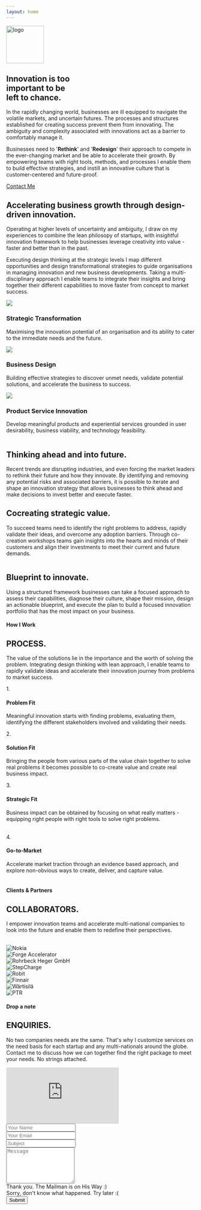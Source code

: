 ```yaml
---
layout: home
---
```

<!--
=================
Hero Area
================= 
-->
<!-- id="particles-js" -->
<section class="hero-area" >
<div id="particles-js"></div>

<div class="container" id="home">
<div class="row">
<div class="col-12 hero-logo">
 <a class="navbar-brand" href="{{ site.url }}">
    <img src="/images/muku_logo_white.png" alt="logo" width="100" class="text-left">
  </a>
</div>
    <div class="col-md-6">
      <div class="block">
          <p><h1>Innovation is too <br> important to be <br>left to chance.</h1></p>
      </div>
    </div>
<div class="col-md-6">
<div class="block">
<p>In the rapidly changing world, businesses are ill equipped to navigate the volatile markets, and uncertain futures. The processes and structures established for creating success prevent them from innovating. The ambiguity and complexity associated with innovations act as a barrier to comfortably manage it.  </p>
<p>Businesses need to '<b class="boldpink">Rethink</b>' and '<b class="boldpink">Redesign</b>' their approach to compete in the ever-changing market and be able to accelerate their growth. By empowering teams with right tools, methods, and processes I enable them to build effective strategies, and instill an innovative culture that is customer-centered and future-proof.</p> 
</div>
</div>
<div class="col-md-6 pb-5 pt-2">
<a href="#contact" target="" class="btn-main btn">Contact Me</a> 
</div>
</div>
<div class="row"> 
<div class="text-center col-12">
<div class="col-1 mr-auto ml-auto text-center">
<a href="#about">
    <b class="boldpink text-center fa fa-chevron-down"></b>
</a>
</div>
</div>
</div>
</div>
</section> 
<!-- End of section -->


<!--
=================
About Section
================= 
-->
<section class="about-2 section" id="about">
  <div class="container ">
    <div class="row">
      <div class="col-12 col-md-6">
        <h2>Accelerating business growth through design-driven innovation.</h2>
      </div>
      <div class="col-12 col-md-6">
        <p>Operating at higher levels of uncertainty and ambiguity, I draw on my experiences to combine the lean philosopy of startups, with insightful innovation framework to help businesses leverage creativity into value - faster and better than in the past.</p>
        <p>Executing design thinking at the strategic levels I map different opportunities and design transformational strategies to guide organisations in managing innovation and new business developments. Taking a multi-disciplinary approach I enable teams to integrate their insights and bring together their different capabilities to move faster from concept to market success. </p>
      </div>
    </div> 
    <!-- End row -->
  </div> 
  <!-- End container -->
</section> 
<!-- End section -->

<!--
=================
Services Section
================= 
-->
<section class="services section-xs" id="services">
<div class="container pt-5">
  <div class="row">

  <!-- Single Service Item -->
  <div class="col-md-4 col-sm-6 col-xs-12">
    <div class="service-block color-bg text-center">
      <div class="service-icon text-center">
        <img src="/images/icons/2x/telescope@2x.png">
      </div>
      <h3>Strategic Transformation</h3>
      <p>Maximising the innovation potential of an organisation and its ability to cater to the immediate needs and the future.</p>
    </div>
  </div>
  <!-- End Single Service Item -->

  <!-- Single Service Item -->
  <div class="col-md-4 col-sm-6 col-xs-12">
    <div class="service-block text-center">
      <div class="service-icon text-center">
        <img src="/images/icons/2x/strategy@2x.png"> 
      </div>
      <h3>Business Design</h3>
      <p>Building effective strategies to discover unmet needs, validate potential solutions, and accelerate the business to success.</p>
    </div>
  </div>
  <!-- End Single Service Item -->

<!-- Single Service Item -->
  <div class="col-md-4 col-sm-6 col-xs-12 mx-auto">
    <div class="service-block color-bg text-center">
      <div class="service-icon text-center">
        <img src="/images/icons/2x/lightbulb@2x.png">
      </div>
      <h3>Product Service Innovation</h3>
      <p>Develop meaningful products and experiential services grounded in user desirability, business viability, and technology feasibility.</p>
    </div>
  </div>
<!-- End Single Service Item -->
</div> 
<!-- End row -->
</div> 
<!-- End container -->
</section> 
<!-- End section -->

<section class="about section">
<div class="container">
  <div class="row mb-25 justify-content-center">
    <div class="col-md-5 col-sm-12 text-center pt-3">
      <img src="/images/home/strategy-3_1.jpg" class="img-fluid rounded shadow" alt="">
    </div>
    <div class="col-md-5 col-sm-12">
      <div class="content">
      <h2> Thinking ahead and into future.</h2>
      <p>Recent trends are disrupting industries, and even forcing the market leaders to rethink their future and how they innovate. By identifying and removing any potential risks and associated barriers, it is possible to iterate and shape an innovation strategy that allows businesses to think ahead and make decisions to invest better and execute faster.</p>
      </div>
  </div>

  <div class="row mb-25 justify-content-center">
    <div class="col-md-5 col-sm-12">
      <div class="content text-right">
        <h2>Cocreating strategic value.</h2>
        <p>To succeed teams need to identify the right problems to address, rapidly validate their ideas, and overcome any adoption barriers. Through co-creation workshops teams gain insights into the hearts and minds of their customers and align their investments to meet their current and future demands.</p>
        </div>
      </div>
      <div class="col-md-5 col-sm-12 text-center" id="about-img1">
        <img src="/images/home/strategy-1.png" class="img-fluid rounded shadow" alt="">
      </div>
  </div>
  <div class="row mb-25 justify-content-center">
      <div class="col-md-5 col-sm-12">
        <img src="/images/home/strategy-2.jpg" class="img-fluid rounded shadow" alt="">
      </div>
      <div class="col-md-5 col-sm-12">
        <div class="content ">
        <h2>Blueprint to innovate.</h2>
        <p>Using a structured framework businesses can take a focused approach to assess their capabilities, diagnose their culture, shape their mission, design an actionable blueprint, and execute the plan to build a focused innovation portfolio that has the most impact on your business.</p>
        </div>
      </div>
    <!-- End row -->
    <div  class="anchorlink" id="process"></div>
    </div>
  </div> 
<!-- End row -->
</div> 
<!-- End container -->
</section> 
<!-- End section -->


<!--
=================
Process Section
================= 
-->

<section class="service-2 section bg-gray" id="process">
<div class="container">
<div class="row">
<div class="col">
<div class="title text-center">
<h4>How I Work</h4>
<h2>PROCESS.</h2>
<span class="borderline"></span>
<p>The value of the solutions lie in the importance and the worth of solving the problem. Integrating design thinking with lean approach, I enable teams to rapidly validate ideas and accelerate their innovation journey from problems to market success.</p>
</div>
</div>
</div>
<div class="row justify-content-center">
<div class="col-md-4 col-sm-6 p-0">
<div class="service-item text-center">
<span class="count">1.</span>
<i class="fa fa-puzzle-piece"></i>
<h4>Problem Fit</h4>
<p> Meaningful innovation starts with finding problems, evaluating them, identifying the different stakeholders involved and validating their needs.<!-- By taking a 360 degree perspective across the whole value chain teams can gain a thorough understanding of their user's journey to further design new opportunities and experiences. --><br> </p>
</div>
</div>
<div class="col-md-4 col-sm-6 p-0">
<div class="service-item text-center">
<span class="count">2.</span>
<i class="fa-paper-plane fa"></i>
<h4>Solution Fit</h4>
<p>Bringing the people from various parts of the value chain together  to solve real problems it becomes possible to co-create value and create real business impact. <!-- . This dramatically speeds up the time-to-market and develop disruptive business. --><br> </p>
</div>
</div>
<div class="w-100"></div>
<div class="col-md-4 col-sm-6 p-0">
<div class="service-item text-center">
<span class="count">3.</span>
<i class="fa-crosshairs fa"></i>
<h4>Strategic Fit</h4>
<p>Business impact can be obtained by focusing on what really matters - equipping right people with right tools to solve right problems. <br><br>  </p>
</div>
</div>
<div class="col-md-4 col-sm-6 p-0">
<div class="service-item text-center">
<span class="count">4.</span>
<i class="fa fa-rocket"></i>
<h4>Go-to-Market</h4>
<p>Accelerate market traction through an evidence based approach, and explore non-obvious ways to create, deliver, and capture value. <br><br>  </p>
</div>
</div>
</div>
<!-- End row -->
</div>
<!-- End container -->
</section>
<!-- End section -->


<!--
=================
Downloads section
================= 
-->

<!-- <section class="section freetools" id="freetools">
    <div class="container">
        <div class="row">
            <div class="col-12 col-md-5">
                <h2>Free tools to kickstart your innovation journey.</h2>
            </div>
            <div class="col-12 col-md-7">
                <a href="" target="_blank" class="btn-main btn btn-main-sm ">Download</a>
            </div>
        </div>         
        <!-- End row 
    </div>     
  End container 
</section>
End section -->

<!--
=================
Client section
================= 
-->
<section class="clients-table section " id="clients">
<div class="container mt-3">
<div class="row">
<div class="col">
<div class="title text-center">
<h4>Clients & Partners</h4>
<h2>COLLABORATORS.</h2>
<span class="borderline"></span>
<p>I empower innovation teams and accelerate multi-national companies to look into the future and enable them to redefine their perspectives.</p>
</div>
</div><br>
<div class="row">
<!-- single pricing table -->

<div class="col-md-3 col-sm-6 col-12">
<div class="client-member text-center">
<div class="client-photo">
<!-- member photo -->
<img src="/images/client-logo/3-nokia.png" alt="Nokia" class="img-fluid">
<!-- /member photo -->
</div>
<!-- member name & designation -->
<!-- /member name & designation -->
</div>
</div>

<div class="col-md-3 col-sm-6 col-12 pb-4">
<div class="client-member text-center">
<div class="client-photo">
<!-- member photo -->
<img src="/images/client-logo/1-forge.png" alt="Forge Accelerator" class="img-fluid">
<!-- /member photo -->
</div>
<!-- member name & designation -->
<!-- /member name & designation -->
</div>
</div>
<div class="col-md-3 col-sm-6 col-12">
<div class="client-member text-center">
<div class="client-photo">
<!-- member photo -->
<img src="/images/client-logo/2-rohrbeckheger.png" alt="Rohrbeck Heger GmbH" class="img-fluid align-middle">
<!-- /member photo -->
</div>
<!-- member name & designation -->
<!-- /member name & designation -->
</div>
</div>

<div class="col-md-3 col-sm-6 col-12">
<div class="client-member text-center">
<div class="client-photo">
<!-- member photo -->
<img src="/images/client-logo/5-stepcharge.png" alt="StepCharge" class="img-fluid">
<!-- /member photo -->
</div>
<!-- member name & designation -->
<!-- /member name & designation -->
</div>
</div>
<div class="row">
<!-- single pricing table -->
<div class="col-md-3 col-sm-6 col-12">
<div class="client-member text-center">
<div class="client-photo">
<!-- member photo -->
<img src="/images/client-logo/4-robit.png" alt="Robit" class="img-fluid">
<!-- /member photo -->
</div>
<!-- member name & designation -->
<!-- /member name & designation -->
</div>
</div>

<div class="col-md-3 col-sm-6 col-12">
<div class="client-member text-center">
<div class="client-photo ">
<!-- member photo -->
<img src="/images/client-logo/6-finnair.png" alt="Finnair" class="img-fluid">
<!-- /member photo -->
</div>
<!-- member name & designation -->
<!-- /member name & designation -->
</div>
</div>
<div class="col-md-3 col-sm-6 col-12">
<div class="client-member text-center">
<div class="client-photo">
<!-- member photo -->
<img src="/images/client-logo/7-wartsila.png" alt="Wärtisilä" class="img-fluid">
<!-- /member photo -->
</div>
<!-- member name & designation -->
<!-- /member name & designation -->
</div>
</div>

<div class="col-md-3 col-sm-6 col-12">
<div class="client-member text-center">
<div class="client-photo">
<!-- member photo -->
<img src="/images/client-logo/8-PTR.png" alt="PTR" class="img-fluid">
<!-- /member photo -->
</div>
<!-- member name & designation -->
<!-- /member name & designation -->
</div>
</div>

</div>
</div>
</div>
</div>
<!-- End container -->
</section>
<!-- End section -->

<!--
=================
Contact Section
================= 
-->
<section class="contact-us section bg-gray" id="contact">
  <div class="container mt-3">
    <div class="row">
      <div class="col">
        <div class="title text-center">
          <h4>Drop a note</h4>
          <h2>ENQUIRIES.</h2>
          <span class="borderline"></span>
          <p>
          No two companies needs are the same. That's why I customize services on the need basis for each startup and any multi-nationals around the globe. Contact me to discuss how we can together find the right package to meet your needs. 
          No strings attached. <br><!-- 
          Do you have a problem you need to define?<br>
          Do you have an idea to take forward? <br>
          Do you need help to rethink your strategy?<br>
          Do you have a problem in taking your product to market?<br> -->
          </p>
        </div>
      </div>
    </div>
    <!-- End row -->

  <!-- Map & Contact Form -->
  <div class="row">
    <div id="map" class="col-12 col-md-6">
      <div class="mapouter">
        <div class="gmap_canvas">
          <iframe id="gmap_canvas" src="https://maps.google.com/maps?q=78%20kavya%20fort%2C%20east%20lokamanya%20street%20rspuram%20coimbatore&t=&z=13&ie=UTF8&iwloc=&output=embed" frameborder="0" scrolling="no" marginheight="0" marginwidth="0"></iframe>
        </div>
      </div>
    </div> 
    <!-- -->
    <div class="col-12 col-md-6 contact-form pt-2">
      <form id="contact-form" method="post" action="https://formspree.io/info@mukundkulur.com" role="form">
          <div class="form-group">
            <input type="text" placeholder="Your Name" class="form-control" name="name" id="name">
          </div>					
          <div class="form-group">
            <input type="email" placeholder="Your Email" class="form-control" name="email" id="email">
          </div>					
          <div class="form-group">
            <input type="text" placeholder="Subject" class="form-control" name="subject" id="subject">
          </div>
          <div class="form-group pt-4">
            <textarea rows="6" placeholder="Message" class="form-control" name="message" id="message"></textarea>	
          </div>					
          <div id="success" class="success">
            Thank you. The Mailman is on His Way :)
          </div>					
          <div id="error" class="error">
            Sorry, don't know what happened. Try later :(
          </div>					
          <div id="cf-submit" class="pt-1">
            <input type="submit" id="contact-submit" class="btn btn-transparent" value="Submit">
          </div>											
        </form>
    </div>
  </div>
</div>  
</section>
 <!-- end row -->
<!-- / End Contact Details -->
<!-- end container -->
<!-- end section -->

<script src="/js/particle/particles.js"></script>
<script src="/js/particle/app.js"></script>

<script type="text/javascript">
function validateForm() {
  var name = document.forms["contact-form"]["name"];
  if (name.value == "") {
    alert("Name must be filled out");
    name.focus(); 
    return false;
  }

  var email = document.forms["contact-form"]["email"];
  if (email.value == "") {
    alert("Email must be filled out");
    email.focus()
    return false;
  }

  var subject = document.forms["contact-form"]["subject"];
  if (subject.value == "") {
    alert("Subject must be filled out");
    subject.focus()
    return false;
  }

  var message = document.forms["contact-form"]["message"];
  if (message.value == "") {
    alert("Message must be filled out");
    message.focus()
    return false;
  }

  if (name.value !="") or (email.value !="") or (subject.value !="") or (message.value !="") {
      window.open('mailto:test@example.com?subject=subject&body=body');
  }
  
} 
</script>
